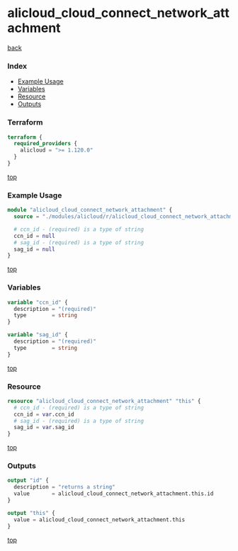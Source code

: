 # alicloud_cloud_connect_network_attachment

[back](../alicloud.md)

### Index

- [Example Usage](#example-usage)
- [Variables](#variables)
- [Resource](#resource)
- [Outputs](#outputs)

### Terraform

```terraform
terraform {
  required_providers {
    alicloud = ">= 1.120.0"
  }
}
```

[top](#index)

### Example Usage

```terraform
module "alicloud_cloud_connect_network_attachment" {
  source = "./modules/alicloud/r/alicloud_cloud_connect_network_attachment"

  # ccn_id - (required) is a type of string
  ccn_id = null
  # sag_id - (required) is a type of string
  sag_id = null
}
```

[top](#index)

### Variables

```terraform
variable "ccn_id" {
  description = "(required)"
  type        = string
}

variable "sag_id" {
  description = "(required)"
  type        = string
}
```

[top](#index)

### Resource

```terraform
resource "alicloud_cloud_connect_network_attachment" "this" {
  # ccn_id - (required) is a type of string
  ccn_id = var.ccn_id
  # sag_id - (required) is a type of string
  sag_id = var.sag_id
}
```

[top](#index)

### Outputs

```terraform
output "id" {
  description = "returns a string"
  value       = alicloud_cloud_connect_network_attachment.this.id
}

output "this" {
  value = alicloud_cloud_connect_network_attachment.this
}
```

[top](#index)